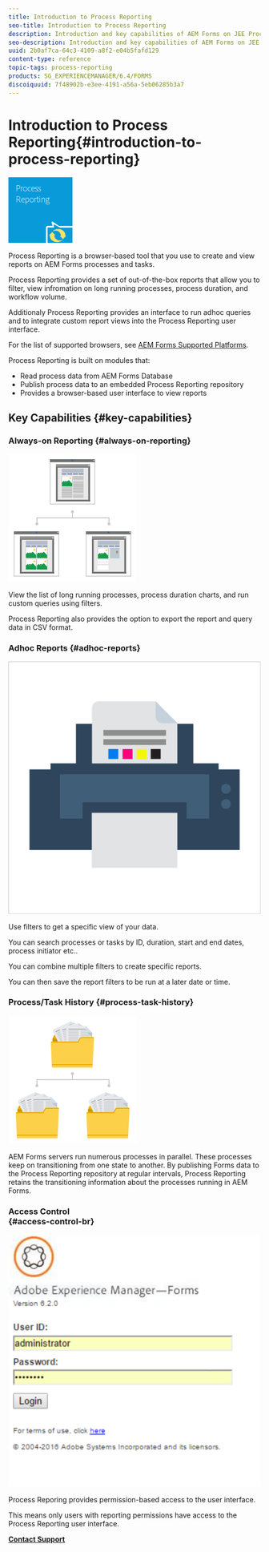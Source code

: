 ```yaml
---
title: Introduction to Process Reporting
seo-title: Introduction to Process Reporting
description: Introduction and key capabilities of AEM Forms on JEE Process Reporting
seo-description: Introduction and key capabilities of AEM Forms on JEE Process Reporting
uuid: 2b0af7ca-64c3-4109-a8f2-e04b5fafd129
content-type: reference
topic-tags: process-reporting
products: SG_EXPERIENCEMANAGER/6.4/FORMS
discoiquuid: 7f48902b-e3ee-4191-a56a-5eb06285b3a7
---
```


# Introduction to Process Reporting{#introduction-to-process-reporting}

 ![](assets/process-reporting.png)

Process Reporting is a browser-based tool that you use to create and view reports on AEM Forms processes and tasks.

Process Reporting provides a set of out-of-the-box reports that allow you to filter, view infromation on long running processes, process duration, and workflow volume.

Additionaly Process Reporting provides an interface to run adhoc queries and to integrate custom report views into the Process Reporting user interface.

For the list of supported browsers, see [AEM Forms Supported Platforms](../../../forms/using/AEM-forms-JEE-supported-platforms.md).

Process Reporting is built on modules that:

* Read process data from AEM Forms Database
* Publish process data to an embedded Process Reporting repository
* Provides a browser-based user interface to view reports

## Key Capabilities {#key-capabilities}

### Always-on Reporting {#always-on-reporting}

![](assets/site-management.png)

View the list of long running processes, process duration charts, and run custom queries using filters.

Process Reporting also provides the option to export the report and query data in CSV format.

### Adhoc Reports {#adhoc-reports}

![](assets/print-&-colour.png)

Use filters to get a specific view of your data.

You can search processes or tasks by ID, duration, start and end dates, process initiator etc..

You can combine multiple filters to create specific reports.

You can then save the report filters to be run at a later date or time.

### Process/Task History {#process-task-history}

![](assets/file-management.png)

AEM Forms servers run numerous processes in parallel. These processes keep on transitioning from one state to another. By publishing Forms data to the Process Reporting repository at regular intervals, Process Reporting retains the transitioning information about the processes running in AEM Forms.

### Access Control <br> {#access-control-br}

![](assets/untitled.png)

Process Reporing provides permission-based access to the user interface.

This means only users with reporting permissions have access to the Process Reporting user interface.

[**Contact Support**](https://www.adobe.com/account/sign-in.supportportal.html)
